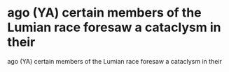 # ago (YA) certain members of the Lumian race foresaw a cataclysm in their

ago (YA) certain members of the Lumian race foresaw a cataclysm in their